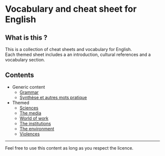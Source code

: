 # Vocabulary and cheat sheet for English

## What is this ?

This is a collection of cheat sheets and vocabulary for English.  
Each themed sheet includes a an introduction, cultural references and a vocabulary section.

## Contents

* Generic content
  * [Grammar](./Generic/0%20-%20Grammaire.md)
  * [Synthèse et autres mots pratique](./Generic/1%20-%20Utile.md)
* Themed
  * [Sciences](./Themed/1%20-%20Sciences.md)
  * [The media](./Themed/2%20-%20The%20media.md)
  * [World of work](./Themed/3%20-%20Work.md)
  * [The institutions](./Themed/4%20-%20Institutions.md)
  * [The environment](./Themed/5%20-%20Environment.md)
  * [Violences](./Themed/6%20-%20Violences.md)

***

Feel free to use this content as long as you respect the licence.
